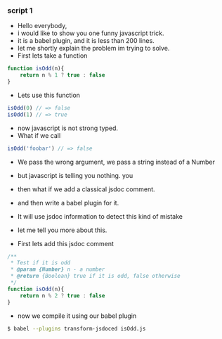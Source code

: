 ### script 1
- Hello everybody,
- i would like to show you one funny javascript trick.
- it is a babel plugin, and it is less than 200 lines.
- let me shortly explain the problem im trying to solve.
- First lets take a function

```javascript
function isOdd(n){
	return n % 1 ? true : false
}
```

- Lets use this function 

```javascript
isOdd(0) // => false
isOdd(1) // => true
```

- now javascript is not strong typed.
- What if we call

```javascript
isOdd('foobar') // => false
```

- We pass the wrong argument, we pass a string instead of a Number
- but javascript is telling you nothing. you

- then what if we add a classical jsdoc comment.
- and then write a babel plugin for it.
- It will use jsdoc information to detect this kind of mistake
- let me tell you more about this.

- First lets add this jsdoc comment

```javascript
/**
 * Test if it is odd
 * @param {Number} n - a number
 * @return {Boolean} true if it is odd, false otherwise
 */
function isOdd(n){
	return n % 2 ? true : false
}
```

- now we compile it using our babel plugin

```sh
$ babel --plugins transform-jsdoced isOdd.js
```
